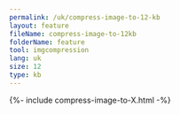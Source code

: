 ```yaml
---
permalink: /uk/compress-image-to-12-kb
layout: feature
fileName: compress-image-to-12kb
folderName: feature
tool: imgcompression
lang: uk
size: 12
type: kb
---
```


{%- include compress-image-to-X.html -%}
